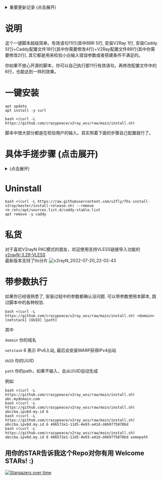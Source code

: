 <details>
    <summary>重要更新记录 (点击展开)</summary>
    
# 2022-10-30
脚本把VLESS协议搭好后，会提示你要不要切换为Vmess协议。
直接回车默认为`不要切换`。输入`Y`再回车就会切换为Vmess协议，并显示链接和二维码。

本质上就是执行了一下下面这条命令而已。意思是把config.json文件中的vless替换为vmess
```
sed -i "s/vless/vmess/g" /usr/local/etc/v2ray/config.json
```

所以如果你想vmess换成vless，就用下面这条命令
```
sed -i "s/vmess/vless/g" /usr/local/etc/v2ray/config.json
```

当然每次换完要记得重启v2ray
```
service v2ray restart
```

# 2022-9-19 
Hax / Woiden 站长时不时的把机器人验证调得很难，于是续期非常容易失败。
那么把搭梯子的脚本简单化
```
apt update && apt install -y curl && bash <(curl -L https://github.com/crazypeace/v2ray_wss/raw/main/install.sh) 你的域名 6 你的UUID 你的path
```
跑这条命令之前，把CDN关闭。跑完之后再把CDN打开。
这样搭出来的梯子，你的翻墙客户端节点信息不用改。

# 2022-9-8
本脚本指定安装V2ray v4.45.2 (v5之前的最后一个v4)

相关信息
https://github.com/v2fly/fhs-install-v2ray/issues/243
</details>
    
# 说明
这个一键脚本超级简单。有效语句11行(其中BBR 5行, 安装V2Ray 1行, 安装Caddy 5行)+Caddy配置文件18行(其中你需要修改4行)+V2Ray配置文件89行(其中你需要修改2行), 其它都是用来检验小白输入错误参数或者搭建条件不满足的。

你如果不放心开源的脚本，你可以自己执行那11行有效语句，再修改配置文件中的6行，也能达到一样的效果。

# 一键安装
```
apt update
apt install -y curl
```
```
bash <(curl -L https://github.com/crazypeace/v2ray_wss/raw/main/install.sh)
```

脚本中很大部分都是在校验用户的输入。其实照着下面的步骤自己配置就行了。

# 具体手搓步骤 (点击展开)
<details>
    <summary>(点击展开)</summary>
    
# 打开BBR
```
sed -i '/net.ipv4.tcp_congestion_control/d' /etc/sysctl.conf
sed -i '/net.core.default_qdisc/d' /etc/sysctl.conf
echo "net.ipv4.tcp_congestion_control = bbr" >>/etc/sysctl.conf
echo "net.core.default_qdisc = fq" >>/etc/sysctl.conf
sysctl -p >/dev/null 2>&1
```

# 安装V2ray v4.45.2
source: https://github.com/v2fly/fhs-install-v2ray
```
bash <(curl -L https://raw.githubusercontent.com/v2fly/fhs-install-v2ray/master/install-release.sh) --version 4.45.2
```

# 安装CaddyV2最新版本
source: https://caddyserver.com/docs/install#debian-ubuntu-raspbian

```
sudo apt install -y debian-keyring debian-archive-keyring apt-transport-https
curl -1sLf 'https://dl.cloudsmith.io/public/caddy/stable/gpg.key' | sudo gpg --dearmor -o /usr/share/keyrings/caddy-stable-archive-keyring.gpg
curl -1sLf 'https://dl.cloudsmith.io/public/caddy/stable/debian.deb.txt' | sudo tee /etc/apt/sources.list.d/caddy-stable.list
sudo apt update
sudo apt install caddy
```

如果已经装过了Caddy, 重装的时候脚本会问你
```
File '/usr/share/keyrings/caddy-stable-archive-keyring.gpg' exists. Overwrite? (y/N)
```
输入 y 回车。

# 配置 /usr/local/etc/v2ray/config.json
```
{ // VLESS + WebSocket + TLS
    "log": {
        "access": "/var/log/v2ray/access.log",
        "error": "/var/log/v2ray/error.log",
        "loglevel": "warning"
    },
    "inbounds": [
        {
            "listen": "127.0.0.1",        
            "port": 你的v2ray内部端口,             // ***改这里
            "protocol": "vless",
            "settings": {
                "clients": [
                    {
                        "id": "你的v2rayID",             // ***改这里
                        "level": 1,
                        "alterId": 0
                    }
                ],
                "decryption": "none"
            },
            "streamSettings": {
                "network": "ws"
            },
            "sniffing": {
                "enabled": true,
                "destOverride": [
                    "http",
                    "tls"
                ]
            }
        }
    ],
    "outbounds": [
        {
            "protocol": "freedom",
            "settings": {
                "domainStrategy": "UseIP"
            },
            "tag": "direct"
        },
        {
            "protocol": "blackhole",
            "settings": {},
            "tag": "blocked"
        }
    ],
    "dns": {
        "servers": [
            "https+local://8.8.8.8/dns-query",
            "8.8.8.8",
            "1.1.1.1",
            "localhost"
        ]
    },
    "routing": {
        "domainStrategy": "IPOnDemand",
        "rules": [
            {
                "type": "field",
                "ip": [
                    "0.0.0.0/8",
                    "10.0.0.0/8",
                    "100.64.0.0/10",
                    "127.0.0.0/8",
                    "169.254.0.0/16",
                    "172.16.0.0/12",
                    "192.0.0.0/24",
                    "192.0.2.0/24",
                    "192.168.0.0/16",
                    "198.18.0.0/15",
                    "198.51.100.0/24",
                    "203.0.113.0/24",
                    "::1/128",
                    "fc00::/7",
                    "fe80::/10"
                ],
                "outboundTag": "blocked"
            },
            {
                "type": "field",
                "protocol": [
                    "bittorrent"
                ],
                "outboundTag": "blocked"
            }
        ]
    }
}
```

# 配置 /etc/caddy/Caddyfile
```
你的域名     # 改这里
{
    tls Y3JhenlwZWFjZQ@gmail.com
    encode gzip

    handle_path /分流path {     # 改这里
        reverse_proxy localhost:你的v2ray内部端口     # 改这里
    }
    handle {
        reverse_proxy https://你反代伪装的网站 {     # 改这里
            trusted_proxies 0.0.0.0/0
            header_up Host {upstream_hostport}
        }
    }
}
```

如果想多用户使用，可以通过多path的方式
```
你的域名     # 改这里
{
    tls Y3JhenlwZWFjZQ@gmail.com
    encode gzip

@ws_path {
    path /分流path1     # 改这里
    path /分流path2     # 改这里
    path /分流path3     # 改这里
}

    handle @ws_path {
        uri path_regexp /.* /
        reverse_proxy localhost:你的v2ray内部端口     # 改这里
    }
    handle {
        reverse_proxy https://你反代伪装的网站 {     # 改这里
            header_up Host {upstream_hostport}
        }
    }
}
```
可参考视频 https://www.youtube.com/watch?v=bfZh_eaYJLE&t=220s

# 如果是 IPv6 only 的小鸡，用 WARP 添加 IPv4 出站能力
```
bash <(curl -L git.io/warp.sh) 4
```

</details>
    
# Uninstall
```
bash <(curl -L https://raw.githubusercontent.com/v2fly/fhs-install-v2ray/master/install-release.sh) --remove
rm /etc/apt/sources.list.d/caddy-stable.list
apt remove -y caddy
```

# 私货
对于喜欢V2rayN PAC模式的朋友，欢迎使用支持VLESS链接导入功能的 [v2rayN-3.29-VLESS](https://github.com/crazypeace/v2rayN-3.29-VLESS)  
最新版本支持了tls分片
![v2rayN_2022-07-20_22-02-43](https://user-images.githubusercontent.com/665889/180002616-c2c6da3c-78b0-4f46-8fa9-34021590646f.png)

# 带参数执行
如果你已经很熟悉了, 安装过程中的参数都确认没问题. 可以带参数使用本脚本, 跳过脚本中的各种校验.
```
bash <(curl -L https://github.com/crazypeace/v2ray_wss/raw/main/install.sh) <domain> [netstack] [UUID] [path]
```
其中

`domain`      你的域名

`netstask`    6 表示 IPv6入站, 最后会安装WARP获得IPv4出站

`UUID` 你的UUID

`path` 你的path，如果不输入，会从UUID自动生成

例如
```
bash <(curl -L https://github.com/crazypeace/v2ray_wss/raw/main/install.sh) abc.mydomain.com
bash <(curl -L https://github.com/crazypeace/v2ray_wss/raw/main/install.sh) abccba.ipv6d.my.id 6
bash <(curl -L https://github.com/crazypeace/v2ray_wss/raw/main/install.sh) abccba.ipv6d.my.id 6 486572e1-11d5-4e93-a41d-d4b9775870bd
bash <(curl -L https://github.com/crazypeace/v2ray_wss/raw/main/install.sh) abccba.ipv6d.my.id 6 486572e1-11d5-4e93-a41d-d4b9775870bd somepath
```

## 用你的STAR告诉我这个Repo对你有用 Welcome STARs! :)

[![Stargazers over time](https://starchart.cc/crazypeace/v2ray_wss.svg)](https://starchart.cc/crazypeace/v2ray_wss)

